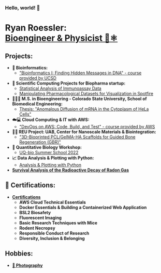 ### Hello, world! 👋
<h1>Ryan Roessler:<br/><a href="https://www.linkedin.com/in/ryan-roessler/">Bioengineer & Physicist 🧬⚛️</a></h1>

<h2>Projects:</h2>

- <b>🧬 Bioinformatics:</b>
  - ["Bioinformatics I: Finding Hidden Messages in DNA" - course provided by UCSD](https://github.com/RyanRoessler/Bioinformatics)
- <b>💊 Scientific Computing Projects for Biopharma startup:</b>
  - [Statistical Analysis of Immunoassay Data](https://github.com/RyanRoessler/Protein-Quantification-Linearity-Analysis)
  - [Manipulating Pharmacological Datasets for Visualization in Spotfire](https://github.com/RyanRoessler/-Data-Manipulation-for-Visualization-Plotting-in-Spotfire)
- <b>🧬👨‍🔬 M.S. in Bioengineering - Colorado State University, School of Biomedical Engineering:</b>
  - [Thesis: "Anomalous Diffusion of mRNA in the Cytoplasm of HeLa Cells"](https://github.com/RyanRoessler/Bioengineering-MS-Thesis)
- <b>☁️💻 Cloud Computing & IT with AWS:</b>
  - ["DevOps on AWS: Code, Build, and Test" - course provided by AWS](https://github.com/RyanRoessler/Cloud-Computing-with-AWS)
- <b>👨‍🔬 REU Project: UAB, Center for Nanoscale Materials & Biointegration:</b>
  - ["3D-Bioprinted PCL/GelMA-HA Scaffolds for Guided Bone Regeneration (GBR)"](https://github.com/RyanRoessler/REU-Center-for-Nanoscale-Materials-Biointegration)
- <b>🧫 Quantitative Biology Workshop:</b>
  - [UQ-bio Summer School 2022](https://github.com/RyanRoessler/Quantitative-Biology-UQ-bio)
- <b>📈 Data Analysis & Plotting with Python:</b>
  - [Analysis & Plotting with Python](https://github.com/RyanRoessler/Analysis-Plotting-with-Python)
- <b> [Survival Analysis of the Radioactive Decay of Radon Gas](https://github.com/RyanRoessler/Survival-Analysis-of-Radon-Decay)

<h2>📜 Certifications:</h2>

- <b>[Certifications](https://github.com/RyanRoessler/Certifications)</b>
  - AWS Cloud Technical Essentials
  - Docker Essentials & Building a Containerized Web Application
  - BSL2 Biosafety
  - Fluorescent Imaging
  - Basic Research Techniques with Mice
  - Rodent Necropsy
  - Responsible Conduct of Research
  - Diversity, Inclusion & Belonging
 
<h2>Hobbies:</h2>

- <b>[📸 Photography](https://sites.google.com/view/ryanroesslerphotography/work)</b>

[linkedin]: https://www.linkedin.com/in/ryan-roessler/   
[Ryan Roessler Photography]: https://sites.google.com/view/ryanroesslerphotography/work
<!--
**RyanRoessler/RyanRoessler** is a ✨ _special_ ✨ repository because its `README.md` (this file) appears on your GitHub profile.

Here are some ideas to get you started:

- 🔭 I’m currently working on ...
- 🌱 I’m currently learning ...
- 👯 I’m looking to collaborate on ...
- 🤔 I’m looking for help with ...
- 💬 Ask me about ...
- 📫 How to reach me: ...
- 😄 Pronouns: ...
- ⚡ Fun fact: ...
-->
